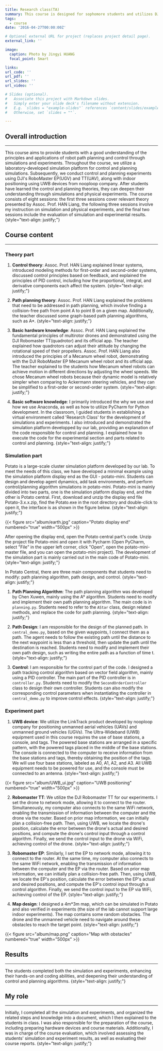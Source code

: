```yaml
---
title: Research class(TA)
summary: This course is designed for sophomore students and utilizes DJI Education platform and a simulation platform developed by our lab, enabling students to complete unmanned aerial vehicle (UAV) and unmanned ground vehicle (UGV) planning and control experiments.
tags:
  - course
date: '2016-04-27T00:00:00Z'

# Optional external URL for project (replaces project detail page).
external_link: ''

image:
  caption: Photo by Jingyi HUANG
  focal_point: Smart

links:
url_code: ''
url_pdf: ''
url_slides: ''
url_video: ''

# Slides (optional).
#   Associate this project with Markdown slides.
#   Simply enter your slide deck's filename without extension.
#   E.g. `slides = "example-slides"` references `content/slides/example-slides.md`.
#   Otherwise, set `slides = ""`.

---
```


## Overall introduction

---
This course aims to provide students with a good understanding of the principles and applications of robot path planning and control through simulations and experiments. Throughout the course, we utilize a laboratory-developed simulation platform for control and planning simulations. Subsequently, we conduct control and planning experiments using DJI's RoboMaster EP(UGV) and TT(UAV), along with indoor positioning using UWB devices from nooploop company. After students have learned the control and planning theories, they can deepen their understanding through simulations and physical experiments. The course consists of eight sessions: the first three sessions cover relevant theory presented by Assoc. Prof. HAN Liang, the following three sessions involve my instruction on simulation and physical experiments, and the final two sessions include the evaluation of simulation and experimental results.
{style="text-align: justify;"}

## Course content

---

### Theory part

1. **Control theory**: Assoc. Prof. HAN Liang explained linear systems, introduced modeling methods for first-order and second-order systems, discussed control principles based on feedback, and explained the principles of PID control, including how the proportional, integral, and derivative components each affect the system.
{style="text-align: justify;"}

2. **Path planning theory**: Assoc. Prof. HAN Liang explained the problems that need to be addressed in   path planning, which involve finding a collision-free path from point A to point B on a given map. Additionally, the teacher discussed some graph-based path planning algorithms, such as A*.
{style="text-align: justify;"}

3. **Basic hardware knowledge**: Assoc. Prof. HAN Liang explained the fundamental principles of multirotor drones and demonstrated using the DJI Robomaster TT(quadrotor) and its official app. The teacher explained how quadrotors can adjust their attitude by changing the rotational speed of their propellers. Assoc. Prof. HAN Liang also introduced the principles of a Mecanum wheel robot, demonstrating with the DJI RoboMaster EP Mecanum wheel robot and its official app. The teacher explained to the students how Mecanum wheel robots can achieve motion in different directions by adjusting the wheel speeds. We chose Mecanum wheel robots because their dynamic model is relatively simpler when comparing to Ackermann steering vehicles, and they can be simplified to a first-order or second-order system.
{style="text-align: justify;"}

4. **Basic software knowledge**: I primarily introduced the why we use and how we use Anaconda, as well as how to utilize PyCharm for Python development. In the classroom, I guided students in establishing a virtual environment called 'Research Class' for the development of simulations and experiments. I also introduced and demonstrated the simulation platform developped by our lab, providing an explanation of the code responsible for control and planning. I explained how to execute the code for the experimental section and parts related to control and planning.
{style="text-align: justify;"}

### Simulation part

Potato is a large-scale cluster simulation platform developed by our lab. To meet the needs of this class, we have developed a minimal example using the simulation platform display end as the GUI - potato-mini. Students can design and develop agent dynamics, add task environments, and perform control/planning algorithm simulations in potato-mini. Potato-mini is mainly divided into two parts, one is the simulation platform display end, and the other is Potato central. First, download and unzip the display end file Potato-3.x.x.zip, find the Potato.exe in the root directory and double-click to open it, the interface is as shown in the figure below.
{style="text-align: justify;"}

{{< figure src="album/earth.jpg" caption="Potato display end" numbered="true" width="500px" >}}

After opening the display end, open the Potato central part's code. Unzip the project file Potato-mini and open it with Pycharm (Open PyCharm, select "File" in the upper left corner, click "Open", open the potato-mini-master file, and you can open the potato-mini project). The development of the simulation part is mainly carried out in the main code of Potato-mini.
{style="text-align: justify;"}

In Potato Central, there are three main components that students need to modify: path planning algorithm, path design, and control.
{style="text-align: justify;"}

1. **Path Planning Algorithm**: The path planning algorithm was developed by Chen Xuwen, mainly using the A* algorithm. Students need to modify and implement their own path planning algorithm. The main code is in `planning.py`. Students need to refer to the `AStar` class, design related methods, and replace the code for path planning.
{style="text-align: justify;"}

2. **Path Design**: I am responsible for the design of the planned path. In `central_demo.py`, based on the given waypoints, I connect them as a path. The agent needs to follow the existing path until the distance to the next waypoint is less than a threshold, then update the path until the destination is reached. Students need to modify and implement their own path design, such as writing the entire path as a function of time t.
{style="text-align: justify;"}

3. **Control**: I am responsible for the control part of the code. I designed a path tracking control algorithm based on vector field algorithm, mainly using a PID controller. The main part of the PID controller is in `controller.py`. Students need to modify the `SecondOrderController` class to design their own controller. Students can also modify the corresponding control parameters when instantiating the controller in `central_demo.py` to improve control effects.
{style="text-align: justify;"}

### Experiment part

1. **UWB device**: We utilize the LinkTrack product developed by nooploop company for positioning unmanned aerial vehicles (UAVs) and unmanned ground vehicles (UGVs). The Ultra-Wideband (UWB) equipment used in this course requires the use of base stations, a console, and tags. The powered base stations are arranged in a specific pattern, with the powered tags placed in the middle of the base stations. The console is connected to the computer to receive information from the base stations and tags, thereby obtaining the position of the tags. We will use four base stations, labeled as A0, A1, A2, and A3. All UWB equipment needs to be powered for use, and the console must be connected to an antenna.
{style="text-align: justify;"}

{{< figure src="album/UWB_ui.jpg" caption="UWB positioning" numbered="true" width="500px" >}}

2. **Robomaster TT**: We utilize the DJI Robomaster TT for our experiments. I set the drone to network mode, allowing it to connect to the router. Simultaneously, my computer also connects to the same WiFi network, enabling the transmission of information between the computer and the drone via the router. Based on prior map information, we can initially plan a collision-free path. Then, using UWB, we locate the drone's position, calculate the error between the drone's actual and desired positions, and compute the drone's control input through a control algorithm. Finally, we send the control input to the drone via WiFi, achieving control of the drone.
{style="text-align: justify;"}

3. **Robomaster EP**: Similarly, I set the EP to network mode, allowing it to connect to the router. At the same time, my computer also connects to the same WiFi network, enabling the transmission of information between the computer and the EP via the router. Based on prior map information, we can initially plan a collision-free path. Then, using UWB, we locate the EP's position, calculate the error between the EP's actual and desired positions, and compute the EP's control input through a control algorithm. Finally, we send the control input to the EP via WiFi, achieving control of the EP.
{style="text-align: justify;"}

4. **Map design**: I designed a 4m*3m map, which can be simulated in Potato and also verified in experiments (the size of the lab cannot support large indoor experiments). The map contains some random obstacles. The drone and the unmanned vehicle need to navigate around these obstacles to reach the target point.
{style="text-align: justify;"}

{{< figure src="album/map.png" caption="Map with obstacles" numbered="true" width="500px" >}}

## Results

---
The students completed both the simulation and experiments, enhancing their hands-on and coding abilities, and deepening their understanding of control and planning algorithms.
{style="text-align: justify;"}

## My role

---
Initially, I completed all the simulation and experiments, and organized the related steps and knowledge into a document, which I then explained to the students in class. I was also responsible for the preparation of the course, including preparing hardware devices and course materials. Additionally, I was in charge of the course evaluation, which involved assessing the students' simulation and experiment results, as well as evaluating their course reports.
{style="text-align: justify;"}
